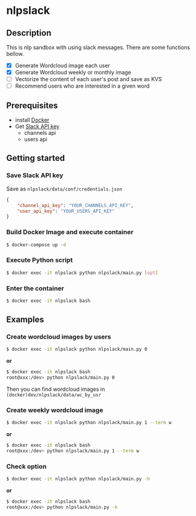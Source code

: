# nlpslack

## Description

This is nlp sandbox with using slack messages.
There are some functions bellow.

- [x] Generate Wordcloud image each user
- [x] Generate Wordcloud weekly or monthly image
- [ ] Vectorize the content of each user's post and save as KVS
- [ ] Recommend users who are interested in a given word

## Prerequisites

- install [Docker](https://docs.docker.com/get-docker/)
- Get [Slack API key](https://api.slack.com/)
  - channels api
  - users api

## Getting started

### Save Slack API key

Save as `nlpslack/data/conf/credentials.json`

```json
{
    "channel_api_key": "YOUR_CHANNELS_API_KEY",
    "user_api_key": "YOUR_USERS_API_KEY"
}
```

### Build Docker Image and execute container

```bash
$ docker-compose up -d
```

### Execute Python script

```bash
$ docker exec -it nlpslack python nlpslack/main.py [opt]
```

### Enter the container

```bash
$ docker exec -it nlpslack bash
```

## Examples

### Create wordcloud images by users

```bash
$ docker exec -it nlpslack python nlpslack/main.py 0
```

**or**

```bash
$ docker exec -it nlpslack bash
root@xxx:/dev> python nlpslack/main.py 0
```

Then you can find wordcloud images in `(docker)dev/nlpslack/data/wc_by_usr`

### Create weekly wordcloud image

```bash
$ docker exec -it nlpslack python nlpslack/main.py 1 --term w
```

**or**

```bash
$ docker exec -it nlpslack bash
root@xxx:/dev> python nlpslack/main.py 1 --term w
```

### Check option

```bash
$ docker exec -it nlpslack python nlpslack/main.py -h
```

**or**

```bash
$ docker exec -it nlpslack bash
root@xxx:/dev> python nlpslack/main.py -h
```